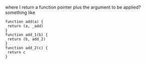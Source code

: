  where I return a function pointer plus the argument to be applied? something like

```
function add(a) {
 return (a, _add)
}
function add_1(b) {
 return (b, add_2)
}
function add_2(c) {
 return c
}
```
